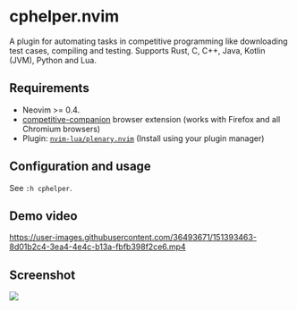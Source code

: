 # cphelper.nvim
A plugin for automating tasks in competitive programming like downloading test cases, compiling and testing. Supports Rust, C, C++, Java, Kotlin (JVM), Python and Lua.

## Requirements
- Neovim >= 0.4.
- [competitive-companion](https://github.com/jmerle/competitive-companion) browser extension (works with Firefox and all Chromium browsers)
- Plugin: [`nvim-lua/plenary.nvim`](https://github.com/nvim-lua/plenary.nvim/) (Install using your plugin manager)


## Configuration and usage

See `:h cphelper`.

## Demo video

https://user-images.githubusercontent.com/36493671/151393463-8d01b2c4-3ea4-4e4c-b13a-fbfb398f2ce6.mp4

## Screenshot
<img src="https://raw.githubusercontent.com/p00f/cphelper.nvim/main/screenshot.png" />
